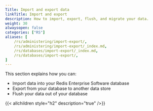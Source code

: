 ```yaml
---
Title: Import and export data
linkTitle: Import and export 
description: How to import, export, flush, and migrate your data.
weight: 30
alwaysopen: false
categories: ["RS"]
aliases: [
    /rs/administering/import-export/,
    /rs/administering/import-export/_index.md,
    /rs/databases/import-export/_index.md,
    /rs/databases/import-export/,
]
---
```

This section explains how you can:

- Import data into your Redis Enterprise Software database
- Export from your database to another data store
- Flush your data out of your database

{{< allchildren style="h2" description="true" />}}
